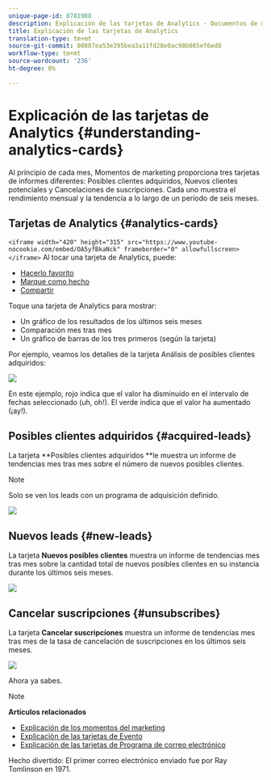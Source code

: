 ```yaml
---
unique-page-id: 8781988
description: Explicación de las tarjetas de Analytics - Documentos de marketing - Documentación del producto
title: Explicación de las tarjetas de Analytics
translation-type: tm+mt
source-git-commit: 00887ea53e395bea3a11fd28e0ac98b085ef6ed8
workflow-type: tm+mt
source-wordcount: '236'
ht-degree: 0%

---
```



# Explicación de las tarjetas de Analytics {#understanding-analytics-cards}

Al principio de cada mes, Momentos de marketing proporciona tres tarjetas de informes diferentes: Posibles clientes adquiridos, Nuevos clientes potenciales y Cancelaciones de suscripciones. Cada uno muestra el rendimiento mensual y la tendencia a lo largo de un período de seis meses.

## Tarjetas de Analytics {#analytics-cards}

`<iframe width="420" height="315" src="https://www.youtube-nocookie.com/embed/OA5yfBkaNck" frameborder="0" allowfullscreen></iframe>` Al tocar una tarjeta de Analytics, puede:

* [Hacerlo favorito](../../../../../product-docs/core-marketo-concepts/mobile-apps/marketo-moments/working-with-moments/creating-a-favorite.md)
* [Marque como hecho](../../../../../product-docs/core-marketo-concepts/mobile-apps/marketo-moments/working-with-moments/marking-it-done.md)
* [Compartir](../../../../../product-docs/core-marketo-concepts/mobile-apps/marketo-moments/working-with-moments/sharing-a-moment.md)

Toque una tarjeta de Analytics para mostrar:

* Un gráfico de los resultados de los últimos seis meses
* Comparación mes tras mes
* Un gráfico de barras de los tres primeros (según la tarjeta)

Por ejemplo, veamos los detalles de la tarjeta Análisis de posibles clientes adquiridos:

![](assets/image2015-7-6-14-3a5-3a25.png)

En este ejemplo, rojo indica que el valor ha disminuido en el intervalo de fechas seleccionado (uh, oh!). El verde indica que el valor ha aumentado (¡ay!).

## Posibles clientes adquiridos {#acquired-leads}

La tarjeta **Posibles clientes adquiridos **le muestra un informe de tendencias mes tras mes sobre el número de nuevos posibles clientes.

>[!NOTE]
>
>Solo se ven los leads con un programa de adquisición definido.

![](assets/image2015-6-30-14-3a31-3a40.png)

## Nuevos leads {#new-leads}

La tarjeta **Nuevos posibles clientes** muestra un informe de tendencias mes tras mes sobre la cantidad total de nuevos posibles clientes en su instancia durante los últimos seis meses.

![](assets/image2015-6-30-14-3a33-3a23.png)

## Cancelar suscripciones {#unsubscribes}

La tarjeta **Cancelar suscripciones** muestra un informe de tendencias mes tras mes de la tasa de cancelación de suscripciones en los últimos seis meses.

![](assets/image2015-6-30-14-3a29-3a3.png)

Ahora ya sabes.

>[!NOTE]
>
>**Artículos relacionados**
>
>* [Explicación de los momentos del marketing](understanding-marketo-moments.md)
>* [Explicación de las tarjetas de Evento](understanding-event-cards.md)
>* [Explicación de las tarjetas de Programa de correo electrónico](understanding-email-program-cards.md)

>



Hecho divertido: El primer correo electrónico enviado fue por Ray Tomlinson en 1971.